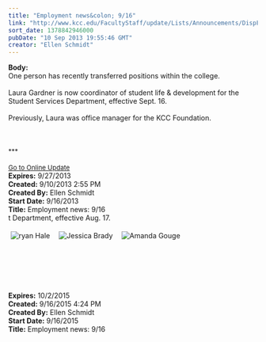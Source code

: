 ```yaml
---
title: "Employment news&colon; 9/16"
link: "http://www.kcc.edu/FacultyStaff/update/Lists/Announcements/DispForm.aspx?ID=1238"
sort_date: 1378842946000
pubDate: "10 Sep 2013 19:55:46 GMT"
creator: "Ellen Schmidt"
---
```


<div><b>Body:</b> <div class="ExternalClass1C6C33DF87E64CADA1A1696D53A09E00"><div>One person has recently transferred positions within the college.</div>
<div> </div>
<div>Laura Gardner is now coordinator of student life &amp; development for the Student Services Department, effective Sept. 16. </div>
<div> </div>
<div>Previously, Laura was office manager for the KCC Foundation.</div>
<div> </div>
<div> </div>
<div> </div>
<div>
<div></div>
<div></div>
<div>
<div></div>
<div>
<div></div>
<div>
<div><font size="2">***</font></div>
<div> </div>
<div><font size="2"></font></div>
<div></div>
<div><font size="2"></font></div>
<div><font size="2"><a href="/FacultyStaff/update/Pages/dailyupdate.aspx">Go to Online Update</a></font></div>
<div><font size="2"></font></div></div>
<div></div>
<div></div></div></div></div></div></div>
<div><b>Expires:</b> 9/27/2013</div>
<div><b>Created:</b> 9/10/2013 2:55 PM</div>
<div><b>Created By:</b> Ellen Schmidt</div>
<div><b>Start Date:</b> 9/16/2013</div>
<div><b>Title:</b> Employment news: 9/16</div>
t Department, effective Aug. 17.</p>
<p><img alt="ryan Hale" src="/FacultyStaff/update/PublishingImages/Ryan_Hale.jpg" style="margin:5px" />  <img alt="Jessica Brady" src="/FacultyStaff/update/PublishingImages/Jessica_Braddy.jpg" style="margin:5px" />  <img alt="Amanda Gouge" src="/FacultyStaff/update/PublishingImages/Amanda_Gouge.jpg" style="margin:5px" /><br /><br /><br /><br /><br /><br /></p></div></div>
<div><b>Expires:</b> 10/2/2015</div>
<div><b>Created:</b> 9/16/2015 4:24 PM</div>
<div><b>Created By:</b> Ellen Schmidt</div>
<div><b>Start Date:</b> 9/16/2015</div>
<div><b>Title:</b> Employment news: 9/16</div>

